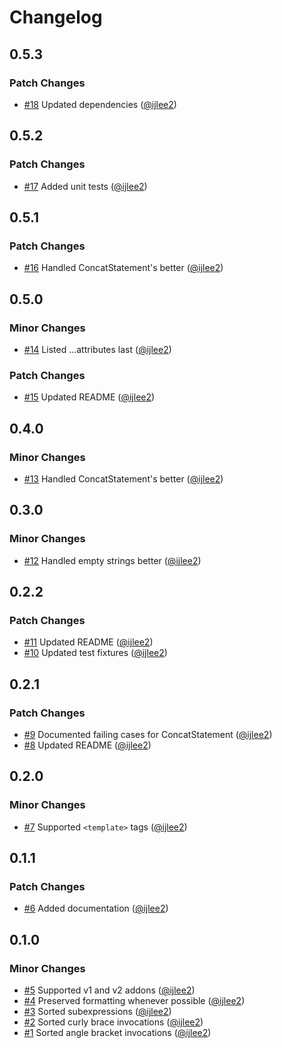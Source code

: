 # Changelog

## 0.5.3

### Patch Changes

- [#18](https://github.com/ijlee2/ember-codemod-sort-invocations/pull/18) Updated dependencies ([@ijlee2](https://github.com/ijlee2))

## 0.5.2

### Patch Changes

- [#17](https://github.com/ijlee2/ember-codemod-sort-invocations/pull/17) Added unit tests ([@ijlee2](https://github.com/ijlee2))

## 0.5.1

### Patch Changes

- [#16](https://github.com/ijlee2/ember-codemod-sort-invocations/pull/16) Handled ConcatStatement's better ([@ijlee2](https://github.com/ijlee2))

## 0.5.0

### Minor Changes

- [#14](https://github.com/ijlee2/ember-codemod-sort-invocations/pull/14) Listed ...attributes last ([@ijlee2](https://github.com/ijlee2))

### Patch Changes

- [#15](https://github.com/ijlee2/ember-codemod-sort-invocations/pull/15) Updated README ([@ijlee2](https://github.com/ijlee2))

## 0.4.0

### Minor Changes

- [#13](https://github.com/ijlee2/ember-codemod-sort-invocations/pull/13) Handled ConcatStatement's better ([@ijlee2](https://github.com/ijlee2))

## 0.3.0

### Minor Changes

- [#12](https://github.com/ijlee2/ember-codemod-sort-invocations/pull/12) Handled empty strings better ([@ijlee2](https://github.com/ijlee2))

## 0.2.2

### Patch Changes

- [#11](https://github.com/ijlee2/ember-codemod-sort-invocations/pull/11) Updated README ([@ijlee2](https://github.com/ijlee2))
- [#10](https://github.com/ijlee2/ember-codemod-sort-invocations/pull/10) Updated test fixtures ([@ijlee2](https://github.com/ijlee2))

## 0.2.1

### Patch Changes

- [#9](https://github.com/ijlee2/ember-codemod-sort-invocations/pull/9) Documented failing cases for ConcatStatement ([@ijlee2](https://github.com/ijlee2))
- [#8](https://github.com/ijlee2/ember-codemod-sort-invocations/pull/8) Updated README ([@ijlee2](https://github.com/ijlee2))

## 0.2.0

### Minor Changes

- [#7](https://github.com/ijlee2/ember-codemod-sort-invocations/pull/7) Supported `<template>` tags ([@ijlee2](https://github.com/ijlee2))

## 0.1.1

### Patch Changes

- [#6](https://github.com/ijlee2/ember-codemod-sort-invocations/pull/6) Added documentation ([@ijlee2](https://github.com/ijlee2))

## 0.1.0

### Minor Changes

- [#5](https://github.com/ijlee2/ember-codemod-sort-invocations/pull/5) Supported v1 and v2 addons ([@ijlee2](https://github.com/ijlee2))
- [#4](https://github.com/ijlee2/ember-codemod-sort-invocations/pull/4) Preserved formatting whenever possible ([@ijlee2](https://github.com/ijlee2))
- [#3](https://github.com/ijlee2/ember-codemod-sort-invocations/pull/3) Sorted subexpressions ([@ijlee2](https://github.com/ijlee2))
- [#2](https://github.com/ijlee2/ember-codemod-sort-invocations/pull/2) Sorted curly brace invocations ([@ijlee2](https://github.com/ijlee2))
- [#1](https://github.com/ijlee2/ember-codemod-sort-invocations/pull/1) Sorted angle bracket invocations ([@ijlee2](https://github.com/ijlee2))
